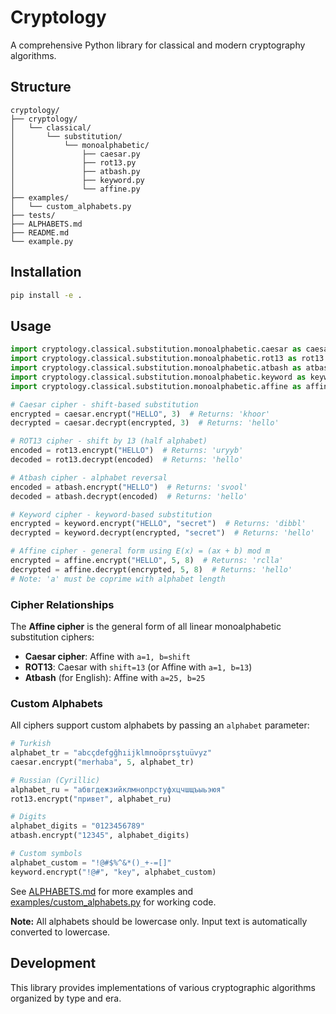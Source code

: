# Cryptology

A comprehensive Python library for classical and modern cryptography algorithms.

## Structure

```
cryptology/
├── cryptology/
│   └── classical/
│       └── substitution/
│           └── monoalphabetic/
│               ├── caesar.py
│               ├── rot13.py
│               ├── atbash.py
│               ├── keyword.py
│               └── affine.py
├── examples/
│   └── custom_alphabets.py
├── tests/
├── ALPHABETS.md
├── README.md
└── example.py
```

## Installation

```bash
pip install -e .
```

## Usage

```python
import cryptology.classical.substitution.monoalphabetic.caesar as caesar
import cryptology.classical.substitution.monoalphabetic.rot13 as rot13
import cryptology.classical.substitution.monoalphabetic.atbash as atbash
import cryptology.classical.substitution.monoalphabetic.keyword as keyword
import cryptology.classical.substitution.monoalphabetic.affine as affine

# Caesar cipher - shift-based substitution
encrypted = caesar.encrypt("HELLO", 3)  # Returns: 'khoor'
decrypted = caesar.decrypt(encrypted, 3)  # Returns: 'hello'

# ROT13 cipher - shift by 13 (half alphabet)
encoded = rot13.encrypt("HELLO")  # Returns: 'uryyb'
decoded = rot13.decrypt(encoded)  # Returns: 'hello'

# Atbash cipher - alphabet reversal
encoded = atbash.encrypt("HELLO")  # Returns: 'svool'
decoded = atbash.decrypt(encoded)  # Returns: 'hello'

# Keyword cipher - keyword-based substitution
encrypted = keyword.encrypt("HELLO", "secret")  # Returns: 'dibbl'
decrypted = keyword.decrypt(encrypted, "secret")  # Returns: 'hello'

# Affine cipher - general form using E(x) = (ax + b) mod m
encrypted = affine.encrypt("HELLO", 5, 8)  # Returns: 'rclla'
decrypted = affine.decrypt(encrypted, 5, 8)  # Returns: 'hello'
# Note: 'a' must be coprime with alphabet length
```

### Cipher Relationships

The **Affine cipher** is the general form of all linear monoalphabetic substitution ciphers:
- **Caesar cipher**: Affine with `a=1, b=shift`
- **ROT13**: Caesar with `shift=13` (or Affine with `a=1, b=13`)
- **Atbash** (for English): Affine with `a=25, b=25`

### Custom Alphabets

All ciphers support custom alphabets by passing an `alphabet` parameter:

```python
# Turkish
alphabet_tr = "abcçdefgğhıijklmnoöprsştuüvyz"
caesar.encrypt("merhaba", 5, alphabet_tr)

# Russian (Cyrillic)
alphabet_ru = "абвгдежзийклмнопрстуфхцчшщъыьэюя"
rot13.encrypt("привет", alphabet_ru)

# Digits
alphabet_digits = "0123456789"
atbash.encrypt("12345", alphabet_digits)

# Custom symbols
alphabet_custom = "!@#$%^&*()_+-=[]"
keyword.encrypt("!@#", "key", alphabet_custom)
```

See [ALPHABETS.md](ALPHABETS.md) for more examples and [examples/custom_alphabets.py](examples/custom_alphabets.py) for working code.

**Note:** All alphabets should be lowercase only. Input text is automatically converted to lowercase.

## Development

This library provides implementations of various cryptographic algorithms organized by type and era.

